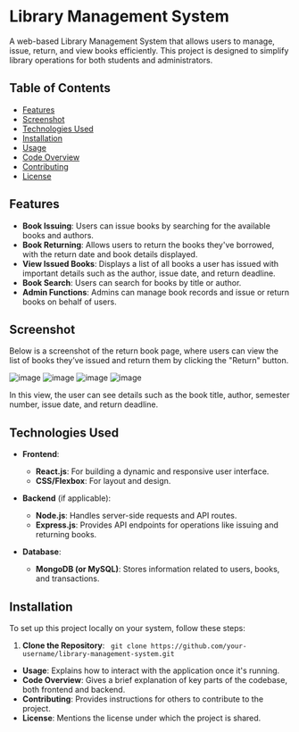 # Library Management System

A web-based Library Management System that allows users to manage, issue, return, and view books efficiently. This project is designed to simplify library operations for both students and administrators.

## Table of Contents
- [Features](#features)
- [Screenshot](#screenshot)
- [Technologies Used](#technologies-used)
- [Installation](#installation)
- [Usage](#usage)
- [Code Overview](#code-overview)
- [Contributing](#contributing)
- [License](#license)

## Features
- **Book Issuing**: Users can issue books by searching for the available books and authors.
- **Book Returning**: Allows users to return the books they've borrowed, with the return date and book details displayed.
- **View Issued Books**: Displays a list of all books a user has issued with important details such as the author, issue date, and return deadline.
- **Book Search**: Users can search for books by title or author.
- **Admin Functions**: Admins can manage book records and issue or return books on behalf of users.

## Screenshot
Below is a screenshot of the return book page, where users can view the list of books they’ve issued and return them by clicking the "Return" button.

![image](https://github.com/user-attachments/assets/a07fb70e-131b-4e4f-9ad9-f206302dd110)
![image](https://github.com/user-attachments/assets/662c4e11-778b-4d50-9a81-60ae9227e942)
![image](https://github.com/user-attachments/assets/757dd8a6-61a7-4622-b6dd-89f7a9a01a94)
![image](https://github.com/user-attachments/assets/28c84ed4-4dc4-42d3-9072-f4836206e559)







In this view, the user can see details such as the book title, author, semester number, issue date, and return deadline.

## Technologies Used
- **Frontend**: 
  - **React.js**: For building a dynamic and responsive user interface.
  - **CSS/Flexbox**: For layout and design.
  
- **Backend** (if applicable):
  - **Node.js**: Handles server-side requests and API routes.
  - **Express.js**: Provides API endpoints for operations like issuing and returning books.

- **Database**:
  - **MongoDB (or MySQL)**: Stores information related to users, books, and transactions.

## Installation
To set up this project locally on your system, follow these steps:

1. **Clone the Repository**:
   `
   git clone https://github.com/your-username/library-management-system.git`

- **Usage**: Explains how to interact with the application once it's running.
 - **Code Overview**: Gives a brief explanation of key parts of the codebase, both frontend and backend.
- **Contributing**: Provides instructions for others to contribute to the project.
- **License**: Mentions the license under which the project is shared.

